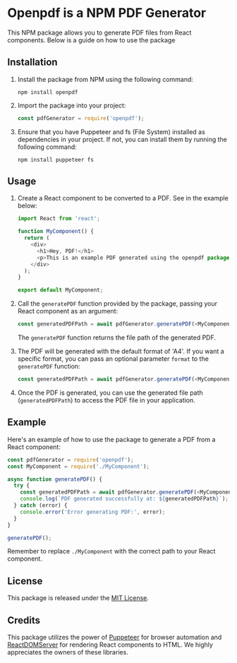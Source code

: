 # Openpdf is a NPM PDF Generator

This NPM package allows you to generate PDF files from React components. Below is a guide on how to use the package

## Installation

1. Install the package from NPM using the following command:

   ```
   npm install openpdf
   ```

2. Import the package into your project:

   ```javascript
   const pdfGenerator = require('openpdf');
   ```

3. Ensure that you have Puppeteer and fs (File System) installed as dependencies in your project. If not, you can install them by running the following command:

   ```
   npm install puppeteer fs
   ```

## Usage

1. Create a React component to be converted to a PDF. See in the example below:

   ```javascript
   import React from 'react';
   
   function MyComponent() {
     return (
       <div>
         <h1>Hey, PDF!</h1>
         <p>This is an example PDF generated using the openpdf package</p>
       </div>
     );
   }
   
   export default MyComponent;
   ```

2. Call the `generatePDF` function provided by the package, passing your React component as an argument:

   ```javascript
   const generatedPDFPath = await pdfGenerator.generatePDF(<MyComponent />);
   ```

   The `generatePDF` function returns the file path of the generated PDF.

3. The PDF will be generated with the default format of 'A4'. If you want a specific format, you can pass an optional parameter `format` to the `generatePDF` function:

   ```javascript
   const generatedPDFPath = await pdfGenerator.generatePDF(<MyComponent />, 'Letter');
   ```

4. Once the PDF is generated, you can use the generated file path (`generatedPDFPath`) to access the PDF file in your application.

## Example

Here's an example of how to use the package to generate a PDF from a React component:

```javascript
const pdfGenerator = require('openpdf');
const MyComponent = require('./MyComponent');

async function generatePDF() {
  try {
    const generatedPDFPath = await pdfGenerator.generatePDF(<MyComponent />);
    console.log(`PDF generated successfully at: ${generatedPDFPath}`);
  } catch (error) {
    console.error('Error generating PDF:', error);
  }
}

generatePDF();
```

Remember to replace `./MyComponent` with the correct path to your React component.

## License

This package is released under the [MIT License](https://opensource.org/licenses/MIT). 

## Credits

This package utilizes the power of [Puppeteer](https://github.com/puppeteer/puppeteer) for browser automation and [ReactDOMServer](https://reactjs.org/docs/react-dom-server.html) for rendering React components to HTML. We highly appreciates the owners of these libraries.
